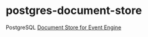 # postgres-document-store
PostgreSQL [Document Store for Event Engine](https://github.com/event-engine/php-engine/blob/master/document-store/src/DocumentStore.php)


